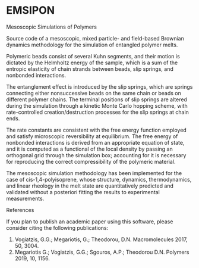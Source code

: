 # EMSIPON
Mesoscopic Simulations of Polymers

Source code of a mesoscopic, mixed particle- and field-based Brownian dynamics methodology for the simulation of 
entangled polymer melts. 

Polymeric beads consist of several Kuhn segments, and their motion is dictated by the Helmholtz energy of the 
sample, which is a sum of the entropic elasticity of chain strands between beads, slip springs, and nonbonded 
interactions. 
 
The entanglement effect is introduced by the slip springs, which are springs connecting either nonsuccessive 
beads on the same chain or beads on different polymer chains. The terminal positions of slip springs are altered 
during the simulation through a kinetic Monte Carlo hopping scheme, with rate-controlled creation/destruction 
processes for the slip springs at chain ends. 

The rate constants are consistent with the free energy function employed and satisfy microscopic reversibility at 
equilibrium. The free energy of nonbonded interactions is derived from an appropriate equation of state, and it is 
computed as a functional of the local density by passing an orthogonal grid through the simulation box; accounting 
for it is necessary for reproducing the correct compressibility of the polymeric material. 

The mesoscopic simulation methodology has been implemented for the case of cis-1,4-polyisoprene, whose structure, 
dynamics, thermodynamics, and linear rheology in the melt state are quantitatively predicted and validated without 
a posteriori fitting the results to experimental measurements.

References

If you plan to publish an academic paper using this software, please consider citing the following 
publications:
1. Vogiatzis, G.G.; Megariotis, G.; Theodorou, D.N. Macromolecules 2017, 50, 3004. 
2. Megariotis G.; Vogiatzis, G.G.; Sgouros, A.P.; Theodorou D.N. Polymers 2019, 10, 1156.
